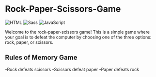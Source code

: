 # Rock-Paper-Scissors-Game

![HTML](https://img.shields.io/badge/HTML5-E34F26?style=for-the-badge&logo=html5&logoColor=white)
![Sass](https://img.shields.io/badge/Sass-CC6699?style=for-the-badge&logo=sass&logoColor=white)
![JavaScript](https://img.shields.io/badge/JavaScript-323330?style=for-the-badge&logo=javascript&logoColor=F7DF1E)

Welcome to the rock-paper-scissors game! This is a simple game where your goal is to defeat the computer by choosing one of the three options: rock, paper, or scissors.

## Rules of Memory Game
  -Rock defeats scissors
  -Scissors defeat paper
  -Paper defeats rock
